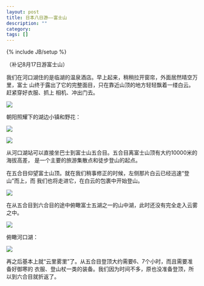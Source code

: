 ```yaml
---
layout: post
title: 日本八日游——富士山
description: ""
category:
tags: []
---
```


{% include JB/setup %}

（补记8月17日游富士山）

我们在河口湖住的是临湖的温泉酒店。早上起来，稍稍拉开窗帘，外面居然晴空万里，富士
山终于露出了它的完整面目，只在靠近山顶的地方轻轻飘着一缕白云。赶紧穿好衣服、抓上
相机、冲出门去。

![](http://o9si8u3ts.bkt.clouddn.com/2016-08-17__IGP0600%20(1).jpg)

朝阳照耀下的湖边小镇和野花：

![](http://o9si8u3ts.bkt.clouddn.com/2016-08-18__IGP0599.jpg)

![](http://o9si8u3ts.bkt.clouddn.com/2016-08-18__IGP0608.jpg)

从河口湖站可以直接坐巴士到富士山五合目。五合目离富士山顶有大约10000米的海拔高差，
是一个主要的旅游集散点和徒步登山的起点。

在五合目仰望富士山顶。就在我们稍事修正的时候，左侧那片白云已经迅速“登山”而上，而
我们也将走进它，在白云的包裹中开始登山。

![](http://o9si8u3ts.bkt.clouddn.com/2016-08-18__IGP0613.jpg)

在从五合目到六合目的途中俯瞰富士五湖之一的山中湖，此时还没有完全走入云雾之中。

![](http://o9si8u3ts.bkt.clouddn.com/2016-08-18__IGP0624.jpg)

俯瞰河口湖：

![](http://o9si8u3ts.bkt.clouddn.com/2016-08-18__IGP0625.jpg)

再之后基本上就“云里雾里”了。从五合目登顶大约需要6、7个小时，而且需要准备好御寒的
衣服、登山杖一类的装备。我们因为时间不多，原也没准备登顶，所以到六合目就折返了。
